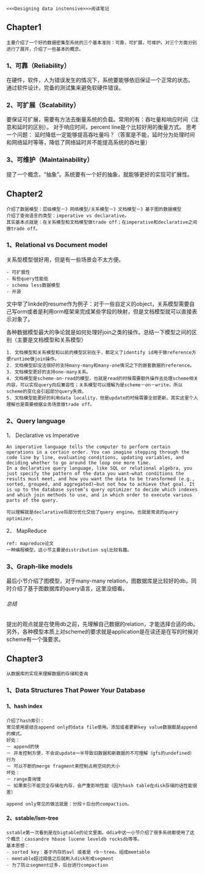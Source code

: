 ```
<<<Designing data instensive>>>阅读笔记
```
## Chapter1
```
主要介绍了一个好的数据密集型系统的三个基本准则：可靠，可扩展，可维护。对三个方面分别进行了展开，介绍了一些基本的概念。
```
### 1、可靠（Reliability）
在硬件，软件，人为错误发生的情况下，系统要能够依旧保证一个正常的状态。
通过软件设计，完备的测试集来避免软硬件错误。
### 2、可扩展（Scalability）
要保证可扩展，需要有方法去衡量系统的负载。常用的有：吞吐量和响应时间（注意和延时的区别）。
对于响应时间，percent line是个比较好用的衡量方式。
思考一个问题：
延时降低一定能够提高吞吐量吗？（答案是不能，延时分为处理时间和网络延时等等，降低了网络延时并不能提高系统的吞吐量）
### 3、可维护（Maintainability）
提了一个概念，“抽象”。系统要有一个好的抽象，就能够更好的实现可扩展性。

## Chapter2
```
介绍了数据模型：层级模型－》网络模型/关系模型－》文档模型－》基于图的数据模型
介绍了查询语言的类型：imperative vs declarative。
其实基本点就是：在关系模型和文档模型做trade off；在imperative和declarative之间做trade off。
```
### 1、Relational vs Document model
关系型模型很好用，但是有一些场景会不太方便。

```
- 可扩展性
- 有些query性能低
- schema less数据模型
- 开源
```
文中举了linkde的resume作为例子：对于一些自定义的object，关系模型需要自己写orm或者是利用orm框架来完成某些字段的映射，但是文档模型就可以直接表示对象了。

各种数据模型最大的争论就是如何处理好join之类的操作。总结一下模型之间的区别（主要是文档模型和关系模型）

```
1. 文档模型和关系模型和以前的模型区别在于，都定义了identify id用于做reference方便runtime做join操作。
2. 文档模型却没法很好的支持many-many和many-one情况之下的嵌套数据的reference。
3. 文档模型更好的支持one-many关系。
4. 文档模型是scheme-on-read的模型，也就是read的时候需要额外操作去处理scheme相关内容，可以实现query向后兼容性；关系模型可以理解为是scheme－on－write，所以scheme的变化会引起部分query失效。
5. 文档模型能更好的利用data locality，但是update的时候需要全部更新。其实这里个人理解也是需要根据业务场景做trade off。
```
### 2、Query language
1、 Declarative vs Imperative

```
An imperative language tells the computer to perform certain operations in a certain order. You can imagine stepping through the code line by line, evaluating conditions, updating variables, and deciding whether to go around the loop one more time.In a declarative query language, like SQL or relational algebra, you just specify the pattern of the data you want—what conditions the results must meet, and how you want the data to be transformed (e.g., sorted, grouped, and aggregated)—but not how to achieve that goal. It is up to the database system’s query optimizer to decide which indexes and which join methods to use, and in which order to execute various parts of the query.
可以理解就是declarative将部分优化交给了query engine。也就是常说的query optimizer。
```

2、 MapReduce

```
ref: mapreduce论文
一种编程模型，这小节主要是distribution sql比较有趣。
```

### 3、Graph-like models
最后小节介绍了图模型，对于many-many relation，图数据库是比较好的db。同时介绍了基于图数据库的query语言，这里没细看。

###### 总结
提出的观点就是在使用db之前，先理解自己数据的relation，才能选择合适的db。另外，各种模型本质上对scheme的要求就是application是在读还是在写的时候对scheme有一个强要求。

## Chapter3
```
从数据库的实现来理解数据的存储和查询
```
### 1、Data Structures That Power Your Database
#### 1、hash index
```
介绍了hash索引：
常见使用是结合append only的data file使用。添加或者更新key value数据都是append的模式。
好处：
－ append的快
－ 并发控制方便，不会说update一半导致旧数据和新数据的不可理解（gfs的undefined）行为
－ 可以不断的merge fragment来控制占用空间的大小
坏处：
－ range查询慢
－ 如果索引不能完全存储在内存，会严重影响性能（因为hash table在disk存储的话性能很差）

append only常见的做法就是：分段＋后台的compaction。
```
#### 2、sstable/lsm-tree
```
sstable第一次看到是在bigtable的论文里面。ddia中这一小节介绍了很多系统都使用了这个概念：cassandre hbase lucene leveldb rocksdb等等。
基本思想：
- sorted key：基于内存的avl 或者是 rb－tree。组成memtable
- memtable超过阈值之后就刷入disk形成segment
- 为了防止segment过多，后台进行compaction
```